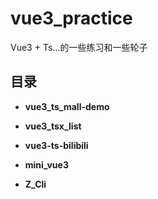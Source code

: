 # vue3_practice

Vue3 + Ts...的一些练习和一些轮子

## 目录

- **vue3_ts_mall-demo**
- **vue3_tsx_list**

- **vue3-ts-bilibili**



- **mini_vue3**

- **Z_Cli**
